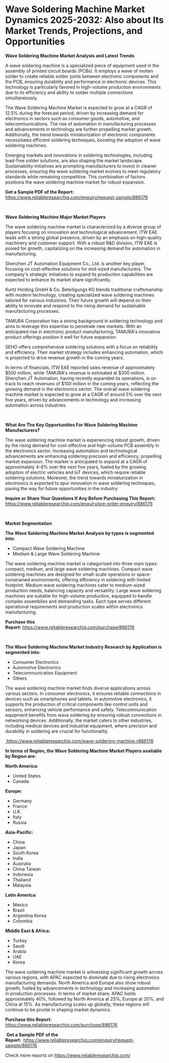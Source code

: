 <p><h1>Wave Soldering Machine Market Dynamics 2025-2032: Also about Its Market Trends, Projections, and Opportunities</h1></p><p><strong>Wave Soldering Machine Market Analysis and Latest Trends</strong></p>
<p><p>A wave soldering machine is a specialized piece of equipment used in the assembly of printed circuit boards (PCBs). It employs a wave of molten solder to create reliable solder joints between electronic components and the PCB, ensuring durability and performance in electronic devices. This technology is particularly favored in high-volume production environments due to its efficiency and ability to solder multiple connections simultaneously.</p><p>The Wave Soldering Machine Market is expected to grow at a CAGR of 12.5% during the forecast period, driven by increasing demand for electronics in sectors such as consumer goods, automotive, and telecommunications. The rise of automation in manufacturing processes and advancements in technology are further propelling market growth. Additionally, the trend towards miniaturization of electronic components necessitates efficient soldering techniques, boosting the adoption of wave soldering machines. </p><p>Emerging markets and innovations in soldering technologies, including lead-free solder solutions, are also shaping the market landscape. Sustainability initiatives are prompting manufacturers to invest in cleaner processes, ensuring the wave soldering market evolves to meet regulatory standards while remaining competitive. This combination of factors positions the wave soldering machine market for robust expansion.</p></p>
<p><strong>Get a Sample PDF of the Report:&nbsp;</strong> <a href="https://www.reliableresearchiq.com/enquiry/request-sample/886176?utm_campaign=2257&utm_medium=2&utm_source=Github&utm_content=ia&utm_term=21022025&utm_id=wave-soldering-machine">https://www.reliableresearchiq.com/enquiry/request-sample/886176</a></p>
<p>&nbsp;</p>
<p><strong>Wave Soldering Machine Major Market Players</strong></p>
<p><p>The wave soldering machine market is characterized by a diverse group of players focusing on innovation and technological advancement. ITW EAE leads with a strong global presence, driven by an emphasis on high-quality machinery and customer support. With a robust R&D division, ITW EAE is poised for growth, capitalizing on the increasing demand for automation in manufacturing.</p><p>Shenzhen JT Automation Equipment Co., Ltd. is another key player, focusing on cost-effective solutions for mid-sized manufacturers. The company's strategic initiatives to expand its production capabilities are expected to enhance its market share significantly.</p><p>Kurtz Holding GmbH & Co. Beteiligungs KG blends traditional craftsmanship with modern technology, creating specialized wave soldering machines tailored for various industries. Their future growth will depend on their ability to innovate and respond to the rising demand for sustainable manufacturing processes.</p><p>TAMURA Corporation has a strong background in soldering technology and aims to leverage this expertise to penetrate new markets. With an anticipated rise in electronic product manufacturing, TAMURA's innovative product offerings position it well for future expansion.</p><p>SEHO offers comprehensive soldering solutions with a focus on reliability and efficiency. Their market strategy includes enhancing automation, which is projected to drive revenue growth in the coming years.</p><p>In terms of financials, ITW EAE reported sales revenue of approximately $500 million, while TAMURA's revenue is estimated at $300 million. Shenzhen JT Automation, having recently expanded its operations, is on track to reach revenues of $100 million in the coming years, reflecting the growing demand in the electronics sector. The overall wave soldering machine market is expected to grow at a CAGR of around 5% over the next five years, driven by advancements in technology and increasing automation across industries.</p></p>
<p>&nbsp;</p>
<p><strong>What Are The Key Opportunities For Wave Soldering Machine Manufacturers?</strong></p>
<p><p>The wave soldering machine market is experiencing robust growth, driven by the rising demand for cost-effective and high-volume PCB assembly in the electronics sector. Increasing automation and technological advancements are enhancing soldering precision and efficiency, propelling market expansion. The market is anticipated to expand at a CAGR of approximately 4-6% over the next five years, fueled by the growing adoption of electric vehicles and IoT devices, which require reliable soldering solutions. Moreover, the trend towards miniaturization in electronics is expected to spur innovation in wave soldering techniques, paving the way for future opportunities in the industry.</p></p>
<p><strong>Inquire or Share Your Questions If Any Before Purchasing This Report:</strong> <a href="https://www.reliableresearchiq.com/enquiry/pre-order-enquiry/886176?utm_campaign=2257&utm_medium=2&utm_source=Github&utm_content=ia&utm_term=21022025&utm_id=wave-soldering-machine">https://www.reliableresearchiq.com/enquiry/pre-order-enquiry/886176</a></p>
<p>&nbsp;</p>
<p><strong>Market Segmentation</strong></p>
<p><strong>The Wave Soldering Machine Market Analysis by types is segmented into:</strong></p>
<p><ul><li>Compact Wave Soldering Machine</li><li>Medium & Large Wave Soldering Machine</li></ul></p>
<p><p>The wave soldering machine market is categorized into three main types: compact, medium, and large wave soldering machines. Compact wave soldering machines are designed for small-scale operations or space-constrained environments, offering efficiency in soldering with limited footprint. Medium wave soldering machines cater to medium-sized production needs, balancing capacity and versatility. Large wave soldering machines are suitable for high-volume production, equipped to handle complex assemblies and demanding tasks. Each type serves different operational requirements and production scales within electronics manufacturing.</p></p>
<p><strong>Purchase this Report:&nbsp;</strong><a href="https://www.reliableresearchiq.com/purchase/886176?utm_campaign=2257&utm_medium=2&utm_source=Github&utm_content=ia&utm_term=21022025&utm_id=wave-soldering-machine">https://www.reliableresearchiq.com/purchase/886176</a></p>
<p>&nbsp;</p>
<p><strong>The Wave Soldering Machine Market Industry Research by Application is segmented into:</strong></p>
<p><ul><li>Consumer Electronics</li><li>Automotive Electronics</li><li>Telecommunication Equipment</li><li>Others</li></ul></p>
<p><p>The wave soldering machine market finds diverse applications across various sectors. In consumer electronics, it ensures reliable connections in devices such as smartphones and tablets. In automotive electronics, it supports the production of critical components like control units and sensors, enhancing vehicle performance and safety. Telecommunication equipment benefits from wave soldering by ensuring robust connections in networking devices. Additionally, the market caters to other industries, including medical devices and industrial equipment, where precision and durability in soldering are crucial for functionality.</p></p>
<p><a href="https://www.reliableresearchiq.com/wave-soldering-machine-r886176?utm_campaign=2257&utm_medium=2&utm_source=Github&utm_content=ia&utm_term=21022025&utm_id=wave-soldering-machine">&nbsp;https://www.reliableresearchiq.com/wave-soldering-machine-r886176</a></p>
<p><strong>In terms of Region, the Wave Soldering Machine Market Players available by Region are:</strong></p>
<p>
    <p> <strong> North America: </strong>
        <ul>
            <li>United States</li>
            <li>Canada</li>
        </ul>
        </p> 
    <p> <strong> Europe: </strong>
        <ul>
            <li>Germany</li>
            <li>France</li>
            <li>U.K.</li>
            <li>Italy</li>
            <li>Russia</li>
        </ul>
        </p> 
    <p> <strong> Asia-Pacific: </strong>
        <ul>
            <li>China</li>
            <li>Japan</li>
            <li>South Korea</li>
            <li>India</li>
            <li>Australia</li>
            <li>China Taiwan</li>
            <li>Indonesia</li>
            <li>Thailand</li>
            <li>Malaysia</li>
        </ul>
        </p> 
    <p> <strong> Latin America: </strong>
        <ul>
            <li>Mexico</li>
            <li>Brazil</li>
            <li>Argentina Korea</li>
            <li>Colombia</li>
        </ul>
        </p> 
    <p> <strong> Middle East & Africa: </strong>
        <ul>
            <li>Turkey</li>
            <li>Saudi</li>
            <li>Arabia</li>
            <li>UAE</li>
            <li>Korea</li>
        </ul>
    </p>
    </p>
<p><p>The wave soldering machine market is witnessing significant growth across various regions, with APAC expected to dominate due to rising electronics manufacturing demands. North America and Europe also show robust growth, fueled by advancements in technology and increasing automation in production processes. In terms of market share, APAC holds approximately 40%, followed by North America at 25%, Europe at 20%, and China at 15%. As manufacturing scales up globally, these regions will continue to be pivotal in shaping market dynamics.</p></p>
<p><strong>Purchase this Report: </strong><a href="https://www.reliableresearchiq.com/purchase/886176?utm_campaign=2257&utm_medium=2&utm_source=Github&utm_content=ia&utm_term=21022025&utm_id=wave-soldering-machine">https://www.reliableresearchiq.com/purchase/886176</a></p>
<p>&nbsp;<strong>Get a Sample PDF of the Report:&nbsp;&nbsp;</strong><a href="https://www.reliableresearchiq.com/enquiry/request-sample/886176?utm_campaign=2257&utm_medium=2&utm_source=Github&utm_content=ia&utm_term=21022025&utm_id=wave-soldering-machine">https://www.reliableresearchiq.com/enquiry/request-sample/886176</a></p>
<p><strong></strong></p>
<p>Check more reports on <a href="https://www.reliableresearchiq.com/?utm_campaign=2257&utm_medium=2&utm_source=Github&utm_content=ia&utm_term=21022025&utm_id=wave-soldering-machine">https://www.reliableresearchiq.com/</a></p>